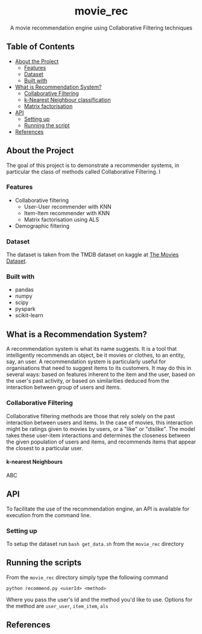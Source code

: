 <h1 align="center">movie_rec</h3>
<p align="center">
  A movie recommendation engine using Collaborative Filtering techniques
</p>

## Table of Contents
* [About the Project](#about-the-project)
  * [Features](#features)
  * [Dataset](#dataset)
  * [Built with](#built-with)
* [What is Recommendation System?](#what-is-rec-sys)
  * [Collaborative Filtering](#col-filt)
  * [k-Nearest Neighbour classification](#knn-class)
  * [Matrix factorisation](#mat-fac)
* [API](#api)
  * [Setting up](#setup)
  * [Running the script](#run-script)
* [References](#ref)

## About the Project
The goal of this project is to demonstrate a recommender systems, in particular the class of methods called Collaborative Filtering. I 

### Features
* Collaborative filtering
  * User-User recommender with KNN
  * Item-Item recommender with KNN
  * Matrix factorisation using ALS
* Demographic filtering

### Dataset
The dataset is taken from the TMDB dataset on kaggle at [The Movies Dataset](https://www.kaggle.com/rounakbanik/the-movies-dataset/version/7).
  
### Built with
* pandas
* numpy
* scipy
* pyspark
* scikit-learn

## What is a Recommendation System?

A recommendation system is what its name suggests. It is a tool that intelligently recommends an object, be it movies or clothes, to an entity, say, an user. A recommendation system is particularly useful for organisations that need to suggest items to its customers. It may do this in several ways: based on features inherent to the item and the user, based on the user's past activity, or based on similarities deduced from the interaction between group of users and items.

### Collaborative Filtering

Collaborative filtering methods are those that rely solely on the past interaction between users and items. In the case of movies, this interaction might be ratings given to movies by users, or a "like" or "dislike". The model takes these user-item interactions and determines the closeness between the given population of users and items, and recommends items that appear the closest to a particular user.

#### k-nearest Neighbours

ABC

## API

To facilitate the use of the recommendation engine, an API is available for execution from the command line.

### Setting up


To setup the dataset run `bash get_data.sh` from the `movie_rec` directory

## Running the scripts

From the `movie_rec` directory simply type the following command

```
python recommend.py <userId> <method>
```

Where you pass the user's Id and the method you'd like to use. Options for the method are `user_user`, `item_item`, `als`

## References
